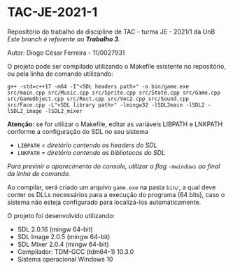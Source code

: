 # TAC-JE-2021-1

Repositório do trabalho da discipline de TAC - turma JE - 2021/1 da UnB
<br>*Este branch é referente ao **Trabalho 3**.*

Autor: Diogo César Ferreira - 11/0027931

O projeto pode ser compilado utilizando o Makefile existente no repositório, ou pela linha de comando utilizando:

```g++ -std=c++17 -m64 -I"<SDL headers path>" -o bin/game.exe src/main.cpp src/Music.cpp src/Sprite.cpp src/State.cpp src/Game.cpp src/GameObject.cpp src/Rect.cpp src/Vec2.cpp src/Sound.cpp src/Face.cpp -L"<SDL library path>" -lmingw32 -lSDL2main -lSDL2 -lSDL2_image -lSDL2_mixer```

**Atenção:** se for utilizar o Makefile, editar as variáveis LIBPATH e LNKPATH conforme a configuração do SDL no seu sistema
- `LIBPATH` = *diretório contendo os headers do SDL*
- `LNKPATH` = *diretório contendo as bibliotecas do SDL*

*Para previnir o aparecimento do console, utilizar a flag `-mwindows` ao final da linha de comando.*

Ao compilar, será criado um arquivo `game.exe` na pasta `bin/`, a qual deve conter os DLLs necessários para a execução do programa (64 bits), caso o sistema não esteja configurado para localizá-los automaticamente.

O projeto foi desenvolvido utilizando:
- SDL 2.0.16 (mingw 64-bit)
- SDL Image 2.0.5 (mingw 64-bit)
- SDL Mixer 2.0.4 (mingw 64-bit)
- Compilador: TDM-GCC (tdm64-1) 10.3.0
- Sistema operacional Windows 10

